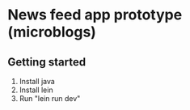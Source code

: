 # News feed app prototype (microblogs)

## Getting started

1. Install java
2. Install lein
3. Run "lein run dev"